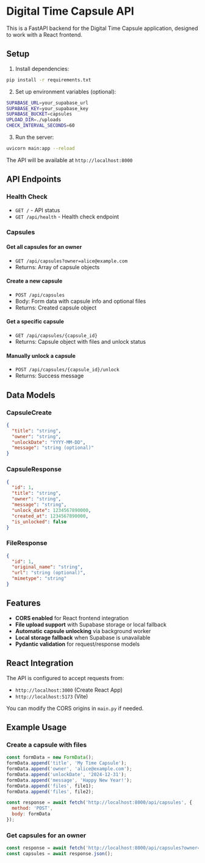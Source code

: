 # Digital Time Capsule API

This is a FastAPI backend for the Digital Time Capsule application, designed to work with a React frontend.

## Setup

1. Install dependencies:
```bash
pip install -r requirements.txt
```

2. Set up environment variables (optional):
```bash
SUPABASE_URL=your_supabase_url
SUPABASE_KEY=your_supabase_key
SUPABASE_BUCKET=capsules
UPLOAD_DIR=./uploads
CHECK_INTERVAL_SECONDS=60
```

3. Run the server:
```bash
uvicorn main:app --reload
```

The API will be available at `http://localhost:8000`

## API Endpoints

### Health Check
- `GET /` - API status
- `GET /api/health` - Health check endpoint

### Capsules

#### Get all capsules for an owner
- `GET /api/capsules?owner=alice@example.com`
- Returns: Array of capsule objects

#### Create a new capsule
- `POST /api/capsules`
- Body: Form data with capsule info and optional files
- Returns: Created capsule object

#### Get a specific capsule
- `GET /api/capsules/{capsule_id}`
- Returns: Capsule object with files and unlock status

#### Manually unlock a capsule
- `POST /api/capsules/{capsule_id}/unlock`
- Returns: Success message

## Data Models

### CapsuleCreate
```json
{
  "title": "string",
  "owner": "string", 
  "unlockDate": "YYYY-MM-DD",
  "message": "string (optional)"
}
```

### CapsuleResponse
```json
{
  "id": 1,
  "title": "string",
  "owner": "string",
  "message": "string",
  "unlock_date": 1234567890000,
  "created_at": 1234567890000,
  "is_unlocked": false
}
```

### FileResponse
```json
{
  "id": 1,
  "original_name": "string",
  "url": "string (optional)",
  "mimetype": "string"
}
```

## Features

- **CORS enabled** for React frontend integration
- **File upload support** with Supabase storage or local fallback
- **Automatic capsule unlocking** via background worker
- **Local storage fallback** when Supabase is unavailable
- **Pydantic validation** for request/response models

## React Integration

The API is configured to accept requests from:
- `http://localhost:3000` (Create React App)
- `http://localhost:5173` (Vite)

You can modify the CORS origins in `main.py` if needed.

## Example Usage

### Create a capsule with files
```javascript
const formData = new FormData();
formData.append('title', 'My Time Capsule');
formData.append('owner', 'alice@example.com');
formData.append('unlockDate', '2024-12-31');
formData.append('message', 'Happy New Year!');
formData.append('files', file1);
formData.append('files', file2);

const response = await fetch('http://localhost:8000/api/capsules', {
  method: 'POST',
  body: formData
});
```

### Get capsules for an owner
```javascript
const response = await fetch('http://localhost:8000/api/capsules?owner=alice@example.com');
const capsules = await response.json();
```

